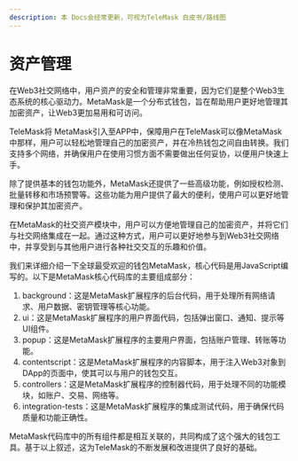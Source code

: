 ```yaml
---
description: 本 Docs会经常更新，可视为TeleMask 白皮书/路线图
---
```


# 资产管理

在Web3社交网络中，用户资产的安全和管理非常重要，因为它们是整个Web3生态系统的核心驱动力。MetaMask是一个分布式钱包，旨在帮助用户更好地管理其加密资产，让Web3更加易用和可访问。

TeleMask将 MetaMask引入至APP中，保障用户在TeleMask可以像MetaMask中那样，用户可以轻松地管理自己的加密资产，并在冷热钱包之间自由转换。我们支持多个网络，并确保用户在使用习惯方面不需要做出任何妥协，以便用户快速上手。

除了提供基本的钱包功能外，MetaMask还提供了一些高级功能，例如授权检测、批量转移和市场预警等。这些功能为用户提供了最大的便利，使用户可以更好地管理和保护其加密资产。

在MetaMask的社交资产模块中，用户可以方便地管理自己的加密资产，并将它们与社交网络集成在一起。通过这种方式，用户可以更好地参与到Web3社交网络中，并享受到与其他用户进行各种社交交互的乐趣和价值。

我们来详细介绍一下全球最受欢迎的钱包MetaMask，核心代码是用JavaScript编写的。以下是MetaMask核心代码库的主要组成部分：

1. background：这是MetaMask扩展程序的后台代码，用于处理所有网络请求、用户数据、密钥管理等核心功能。
2. ui：这是MetaMask扩展程序的用户界面代码，包括弹出窗口、通知、提示等UI组件。
3. popup：这是MetaMask扩展程序的主要用户界面，包括账户管理、转账等功能。
4. contentscript：这是MetaMask扩展程序的内容脚本，用于注入Web3对象到DApp的页面中，使其可以与用户的钱包交互。
5. controllers：这是MetaMask扩展程序的控制器代码，用于处理不同的功能模块，如账户、交易、网络等。
6. integration-tests：这是MetaMask扩展程序的集成测试代码，用于确保代码质量和功能正确性。

MetaMask代码库中的所有组件都是相互关联的，共同构成了这个强大的钱包工具。基于以上叙述，这为TeleMask的不断发展和改进提供了良好的基础。
